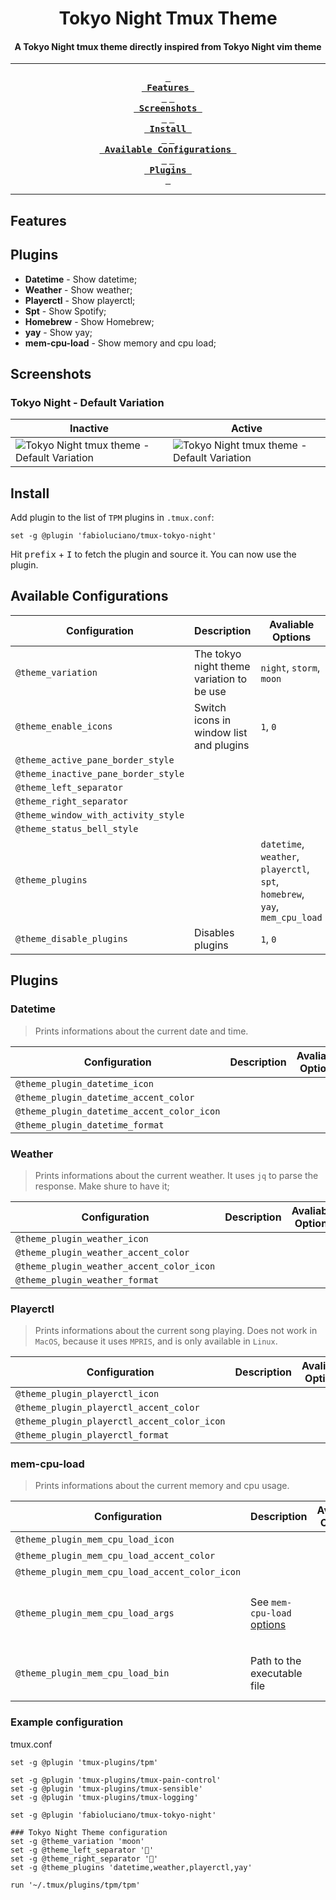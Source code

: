 <div align="center">
  <h1>Tokyo Night Tmux Theme</h1>

  <h4>A Tokyo Night tmux theme directly inspired from Tokyo Night vim theme</h4>

  ---

  **[<kbd> <br> Features <br> </kbd>][features]**
  **[<kbd> <br> Screenshots <br> </kbd>][screenshots]**
  **[<kbd> <br> Install <br> </kbd>][install]**
  **[<kbd> <br> Available Configurations <br> </kbd>][available-configurations]**
  **[<kbd> <br> Plugins <br> </kbd>][plugins]**

  ---

</div>

## Features

## Plugins

- **Datetime** - Show datetime;
- **Weather** - Show weather;
- **Playerctl** - Show playerctl;
- **Spt** - Show Spotify;
- **Homebrew** - Show Homebrew;
- **yay** - Show yay;
- **mem-cpu-load** - Show memory and cpu load;

## Screenshots

### Tokyo Night - Default Variation

| Inactive                                                                                                             | Active                                                                                                                      |
| -------------------------------------------------------------------------------------------------------------------- | --------------------------------------------------------------------------------------------------------------------------- |
| ![Tokyo Night tmux theme - Default Variation](./assets/tokyo-night.png "Tokyo Night tmux theme - Default Variation") | ![Tokyo Night tmux theme - Default Variation](./assets/tokyo-night-active.png "Tokyo Night tmux theme - Default Variation") |

## Install

Add plugin to the list of `TPM` plugins in `.tmux.conf`:

```
set -g @plugin 'fabioluciano/tmux-tokyo-night'
```

Hit <kbd>prefix</kbd> + <kbd>I</kbd> to fetch the plugin and source it. You can now use the plugin.

## Available Configurations

| Configuration                       | Description                               | Avaliable Options                                                           | Default            |
| ----------------------------------- | ----------------------------------------- | ------------------------------------------------------------| ------------------ |
| `@theme_variation`                  | The tokyo night theme variation to be use | `night`, `storm`, `moon`                                     | `night`            |
| `@theme_enable_icons`               | Switch icons in window list and plugins   | `1`, `0`                                                     | `1`                |
| `@theme_active_pane_border_style`   |                                           |                                                              | `#737aa2`          |
| `@theme_inactive_pane_border_style` |                                           |                                                              | `#292e42`          |
| `@theme_left_separator`             |                                           |                                                              | ``                |
| `@theme_right_separator`            |                                           |                                                              | ``                |
| `@theme_window_with_activity_style` |                                           |                                                              | `italics`          |
| `@theme_status_bell_style`          |                                           |                                                              | `bold`             |
| `@theme_plugins`                    |                                           | `datetime`, `weather`, `playerctl`, `spt`, `homebrew`, `yay`, `mem_cpu_load` | `datetime,weather` |
| `@theme_disable_plugins`            | Disables plugins                          | `1`, `0`                                                     | `0`                |

## Plugins

### Datetime

> Prints informations about the current date and time.

| Configuration                              | Description | Avaliable Options | Default |
| ------------------------------------------ | ----------- | ----------------- | ------- |
| `@theme_plugin_datetime_icon`              |             |                   |         |
| `@theme_plugin_datetime_accent_color`      |             |                   |         |
| `@theme_plugin_datetime_accent_color_icon` |             |                   |         |
| `@theme_plugin_datetime_format`            |             |                   |         |

### Weather

> Prints informations about the current weather. It uses `jq` to parse the response. Make shure to have it;

| Configuration                             | Description | Avaliable Options | Default |
| ----------------------------------------- | ----------- | ----------------- | ------- |
| `@theme_plugin_weather_icon`              |             |                   |         |
| `@theme_plugin_weather_accent_color`      |             |                   |         |
| `@theme_plugin_weather_accent_color_icon` |             |                   |         |
| `@theme_plugin_weather_format`            |             |                   |         |

### Playerctl

> Prints informations about the current song playing. Does not work in `MacOS`, because it uses `MPRIS`, and is only available in `Linux`.

| Configuration                               | Description | Avaliable Options | Default |
| ------------------------------------------- | ----------- | ----------------- | ------- |
| `@theme_plugin_playerctl_icon`              |             |                   |         |
| `@theme_plugin_playerctl_accent_color`      |             |                   |         |
| `@theme_plugin_playerctl_accent_color_icon` |             |                   |         |
| `@theme_plugin_playerctl_format`            |             |                   |         |

### mem-cpu-load

> Prints informations about the current memory and cpu usage.

| Configuration                               | Description | Avaliable Options | Default
| ------------------------------------------- | ----------- | ----------------- | -------
| `@theme_plugin_mem_cpu_load_icon`              |             |                   | 
| `@theme_plugin_mem_cpu_load_accent_color`      |             |                   | blue7
| `@theme_plugin_mem_cpu_load_accent_color_icon` |             |                   | blue0
| `@theme_plugin_mem_cpu_load_args`            |      See `mem-cpu-load` [options](https://github.com/thewtex/tmux-mem-cpu-load?tab=readme-ov-file#configuring-tmux)       |                   | --colors --interval 2
| `@theme_plugin_mem_cpu_load_bin`            | Path to the executable file             |                   | "tmux-mem-cpu-load"

### Example configuration

tmux.conf

```
set -g @plugin 'tmux-plugins/tpm'

set -g @plugin 'tmux-plugins/tmux-pain-control'
set -g @plugin 'tmux-plugins/tmux-sensible'
set -g @plugin 'tmux-plugins/tmux-logging'

set -g @plugin 'fabioluciano/tmux-tokyo-night'

### Tokyo Night Theme configuration
set -g @theme_variation 'moon'
set -g @theme_left_separator ''
set -g @theme_right_separator ''
set -g @theme_plugins 'datetime,weather,playerctl,yay'

run '~/.tmux/plugins/tpm/tpm'
```

[features]: #features
[screenshots]: #screenshots
[install]: #install
[available-configurations]: #available-configurations
[plugins]: #plugins
